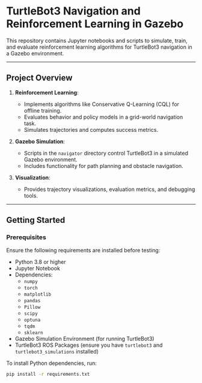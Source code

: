 # **TurtleBot3 Navigation and Reinforcement Learning in Gazebo**

This repository contains Jupyter notebooks and scripts to simulate, train, and evaluate reinforcement learning algorithms for TurtleBot3 navigation in a Gazebo environment.

---

## **Project Overview**
1. **Reinforcement Learning**:
   - Implements algorithms like Conservative Q-Learning (CQL) for offline training.
   - Evaluates behavior and policy models in a grid-world navigation task.
   - Simulates trajectories and computes success metrics.

2. **Gazebo Simulation**:
   - Scripts in the `navigator` directory control TurtleBot3 in a simulated Gazebo environment.
   - Includes functionality for path planning and obstacle navigation.

3. **Visualization**:
   - Provides trajectory visualizations, evaluation metrics, and debugging tools.

---

## **Getting Started**

### **Prerequisites**
Ensure the following requirements are installed before testing:
- Python 3.8 or higher
- Jupyter Notebook
- Dependencies:
  - `numpy`
  - `torch`
  - `matplotlib`
  - `pandas`
  - `Pillow`
  - `scipy`
  - `optuna`
  - `tqdm`
  - `sklearn`
- Gazebo Simulation Environment (for running TurtleBot3)
- TurtleBot3 ROS Packages (ensure you have `turtlebot3` and `turtlebot3_simulations` installed)
  
To install Python dependencies, run:
```bash
pip install -r requirements.txt
